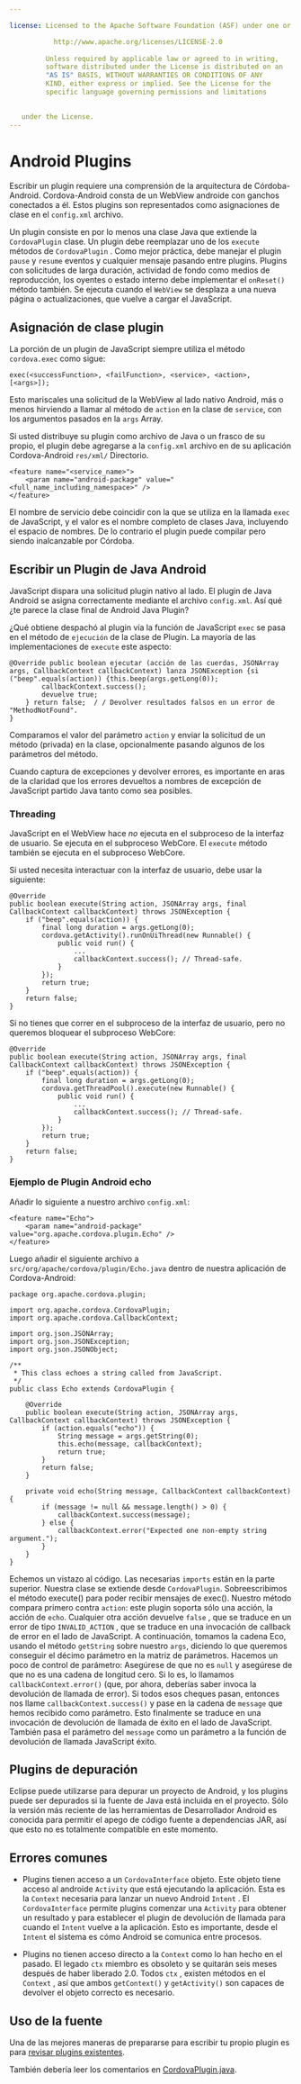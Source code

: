 ```yaml
---

license: Licensed to the Apache Software Foundation (ASF) under one or more contributor license agreements. See the NOTICE file distributed with this work for additional information regarding copyright ownership. The ASF licenses this file to you under the Apache License, Version 2.0 (the "License"); you may not use this file except in compliance with the License. You may obtain a copy of the License at

           http://www.apache.org/licenses/LICENSE-2.0
    
         Unless required by applicable law or agreed to in writing,
         software distributed under the License is distributed on an
         "AS IS" BASIS, WITHOUT WARRANTIES OR CONDITIONS OF ANY
         KIND, either express or implied. See the License for the
         specific language governing permissions and limitations
    

   under the License.
---
```


# Android Plugins

Escribir un plugin requiere una comprensión de la arquitectura de Córdoba-Android. Cordova-Android consta de un WebView androide con ganchos conectados a él. Estos plugins son representados como asignaciones de clase en el `config.xml` archivo.

Un plugin consiste en por lo menos una clase Java que extiende la `CordovaPlugin` clase. Un plugin debe reemplazar uno de los `execute` métodos de `CordovaPlugin` . Como mejor práctica, debe manejar el plugin `pause` y `resume` eventos y cualquier mensaje pasando entre plugins. Plugins con solicitudes de larga duración, actividad de fondo como medios de reproducción, los oyentes o estado interno debe implementar el `onReset()` método también. Se ejecuta cuando el `WebView` se desplaza a una nueva página o actualizaciones, que vuelve a cargar el JavaScript.

## Asignación de clase plugin

La porción de un plugin de JavaScript siempre utiliza el método `cordova.exec` como sigue:

    exec(<successFunction>, <failFunction>, <service>, <action>, [<args>]);
    

Esto mariscales una solicitud de la WebView al lado nativo Android, más o menos hirviendo a llamar al método de `action` en la clase de `service`, con los argumentos pasados en la `args` Array.

Si usted distribuye su plugin como archivo de Java o un frasco de su propio, el plugin debe agregarse a la `config.xml` archivo en de su aplicación Cordova-Android `res/xml/` Directorio.

    <feature name="<service_name>">
        <param name="android-package" value="<full_name_including_namespace>" />
    </feature>
    

El nombre de servicio debe coincidir con la que se utiliza en la llamada `exec` de JavaScript, y el valor es el nombre completo de clases Java, incluyendo el espacio de nombres. De lo contrario el plugin puede compilar pero siendo inalcanzable por Córdoba.

## Escribir un Plugin de Java Android

JavaScript dispara una solicitud plugin nativo al lado. El plugin de Java Android se asigna correctamente mediante el archivo `config.xml`. Así qué ¿te parece la clase final de Android Java Plugin?

¿Qué obtiene despachó al plugin vía la función de JavaScript `exec` se pasa en el método de `ejecución` de la clase de Plugin. La mayoría de las implementaciones de `execute` este aspecto:

    @Override public boolean ejecutar (acción de las cuerdas, JSONArray args, CallbackContext callbackContext) lanza JSONException {si ("beep".equals(action)) {this.beep(args.getLong(0));
            callbackContext.success();
            devuelve true;
        } return false;  / / Devolver resultados falsos en un error de "MethodNotFound".
    }
    

Comparamos el valor del parámetro `action` y enviar la solicitud de un método (privada) en la clase, opcionalmente pasando algunos de los parámetros del método.

Cuando captura de excepciones y devolver errores, es importante en aras de la claridad que los errores devueltos a nombres de excepción de JavaScript partido Java tanto como sea posibles.

### Threading

JavaScript en el WebView hace *no* ejecuta en el subproceso de la interfaz de usuario. Se ejecuta en el subproceso WebCore. El `execute` método también se ejecuta en el subproceso WebCore.

Si usted necesita interactuar con la interfaz de usuario, debe usar la siguiente:

    @Override
    public boolean execute(String action, JSONArray args, final CallbackContext callbackContext) throws JSONException {
        if ("beep".equals(action)) {
            final long duration = args.getLong(0);
            cordova.getActivity().runOnUiThread(new Runnable() {
                public void run() {
                    ...
                    callbackContext.success(); // Thread-safe.
                }
            });
            return true;
        }
        return false;
    }
    

Si no tienes que correr en el subproceso de la interfaz de usuario, pero no queremos bloquear el subproceso WebCore:

    @Override
    public boolean execute(String action, JSONArray args, final CallbackContext callbackContext) throws JSONException {
        if ("beep".equals(action)) {
            final long duration = args.getLong(0);
            cordova.getThreadPool().execute(new Runnable() {
                public void run() {
                    ...
                    callbackContext.success(); // Thread-safe.
                }
            });
            return true;
        }
        return false;
    }
    

### Ejemplo de Plugin Android echo

Añadir lo siguiente a nuestro archivo `config.xml`:

    <feature name="Echo">
        <param name="android-package" value="org.apache.cordova.plugin.Echo" />
    </feature>
    

Luego añadir el siguiente archivo a `src/org/apache/cordova/plugin/Echo.java` dentro de nuestra aplicación de Cordova-Android:

    package org.apache.cordova.plugin;
    
    import org.apache.cordova.CordovaPlugin;
    import org.apache.cordova.CallbackContext;
    
    import org.json.JSONArray;
    import org.json.JSONException;
    import org.json.JSONObject;
    
    /**
     * This class echoes a string called from JavaScript.
     */
    public class Echo extends CordovaPlugin {
    
        @Override
        public boolean execute(String action, JSONArray args, CallbackContext callbackContext) throws JSONException {
            if (action.equals("echo")) {
                String message = args.getString(0);
                this.echo(message, callbackContext);
                return true;
            }
            return false;
        }
    
        private void echo(String message, CallbackContext callbackContext) {
            if (message != null && message.length() > 0) {
                callbackContext.success(message);
            } else {
                callbackContext.error("Expected one non-empty string argument.");
            }
        }
    }
    

Echemos un vistazo al código. Las necesarias `imports` están en la parte superior. Nuestra clase se extiende desde `CordovaPlugin`. Sobreescribimos el método execute() para poder recibir mensajes de exec(). Nuestro método compara primero contra `action`: este plugin soporta sólo una acción, la acción de `echo`. Cualquier otra acción devuelve `false` , que se traduce en un error de tipo `INVALID_ACTION` , que se traduce en una invocación de callback de error en el lado de JavaScript. A continuación, tomamos la cadena Eco, usando el método `getString` sobre nuestro `args`, diciendo lo que queremos conseguir el décimo parámetro en la matriz de parámetros. Hacemos un poco de control de parámetro: Asegúrese de que no es `null` y asegúrese de que no es una cadena de longitud cero. Si lo es, lo llamamos `callbackContext.error()` (que, por ahora, deberías saber invoca la devolución de llamada de error). Si todos esos cheques pasan, entonces nos llame `callbackContext.success()` y pase en la cadena de `message` que hemos recibido como parámetro. Esto finalmente se traduce en una invocación de devolución de llamada de éxito en el lado de JavaScript. También pasa el parámetro del `message` como un parámetro a la función de devolución de llamada JavaScript éxito.

## Plugins de depuración

Eclipse puede utilizarse para depurar un proyecto de Android, y los plugins puede ser depurados si la fuente de Java está incluida en el proyecto. Sólo la versión más reciente de las herramientas de Desarrollador Android es conocida para permitir el apego de código fuente a dependencias JAR, así que esto no es totalmente compatible en este momento.

## Errores comunes

*   Plugins tienen acceso a un `CordovaInterface` objeto. Este objeto tiene acceso al androide `Activity` que está ejecutando la aplicación. Esta es la `Context` necesaria para lanzar un nuevo Android `Intent` . El `CordovaInterface` permite plugins comenzar una `Activity` para obtener un resultado y para establecer el plugin de devolución de llamada para cuando el `Intent` vuelve a la aplicación. Esto es importante, desde el `Intent` el sistema es cómo Android se comunica entre procesos.

*   Plugins no tienen acceso directo a la `Context` como lo han hecho en el pasado. El legado `ctx` miembro es obsoleto y se quitarán seis meses después de haber liberado 2.0. Todos `ctx` , existen métodos en el `Context` , así que ambos `getContext()` y `getActivity()` son capaces de devolver el objeto correcto es necesario.

## Uso de la fuente

Una de las mejores maneras de prepararse para escribir tu propio plugin es para [revisar plugins existentes][1].

 [1]: https://github.com/apache/cordova-android/tree/master/framework/src/org/apache/cordova

También debería leer los comentarios en [CordovaPlugin.java][2].

 [2]: https://github.com/apache/cordova-android/blob/master/framework/src/org/apache/cordova/CordovaPlugin.java